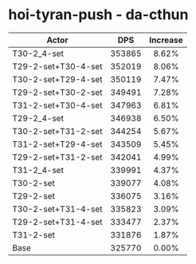 # hoi-tyran-push - da-cthun
| Actor | DPS | Increase |
|---|:---:|:---:|
|T30-2_4-set|353865|8.62%|
|T29-2-set+T30-4-set|352019|8.06%|
|T30-2-set+T29-4-set|350119|7.47%|
|T29-2-set+T30-2-set|349491|7.28%|
|T31-2-set+T30-4-set|347963|6.81%|
|T29-2_4-set|346938|6.50%|
|T30-2-set+T31-2-set|344254|5.67%|
|T31-2-set+T29-4-set|343509|5.45%|
|T29-2-set+T31-2-set|342041|4.99%|
|T31-2_4-set|339991|4.37%|
|T30-2-set|339077|4.08%|
|T29-2-set|336075|3.16%|
|T30-2-set+T31-4-set|335823|3.09%|
|T29-2-set+T31-4-set|333477|2.37%|
|T31-2-set|331876|1.87%|
|Base|325770|0.00%|
